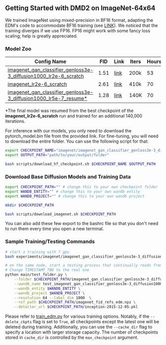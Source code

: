 ## Getting Started with DMD2 on ImageNet-64x64

We trained ImageNet using mixed-precision in BF16 format, adapting the EDM's code to accommodate BF16 training (see [LINK](../../third_party/edm/training/networks.py)). We noticed that the training diverges if we use FP16. FP16 might work with some fancy loss scaling; help is greatly appreciated.

### Model Zoo

| Config Name                                                                                                                               | FID  | Link                                                                                                                                                                    | Iters | Hours |
| ----------------------------------------------------------------------------------------------------------------------------------------- | ---- | ----------------------------------------------------------------------------------------------------------------------------------------------------------------------- | ----- | ----- |
| [imagenet_gan_classifier_genloss3e-3_diffusion1000_lr2e-6_scratch](./imagenet_gan_classifier_genloss3e-3_diffusion1000_lr2e-6_scratch.sh) | 1.51 | [link](https://huggingface.co/tianweiy/DMD2/tree/main/model/imagenet/imagenet_gan_classifier_genloss3e-3_diffusion1000_lr2e-6_scratch_fid1.51_checkpoint_model_193500/) | 200k  | 53    |
| [imagenet_lr2e-6_scratch](./imagenet_lr2e-6_scratch.sh)                                                                                   | 2.61 | [link](https://huggingface.co/tianweiy/DMD2/tree/main/model/imagenet/imagenet_lr2e-6_scratch_fid2.61_checkpoint_model_405500/)                                          | 410k  | 70    |
| [imagenet_gan_classifier_genloss3e-3_diffusion1000_lr5e-7_resume\*](./imagenet_gan_classifier_genloss3e-3_diffusion1000_lr5e-7_resume.sh) | 1.28 | [link](https://huggingface.co/tianweiy/DMD2/tree/main/model/imagenet/imagenet_gan_classifier_genloss3e-3_diffusion1000_lr5e-7_resume_fid1.28_checkpoint_model_548000/)  | 140K  | 70    |

\*The final model was resumed from the best checkpoint of the **imagenet_lr2e-6_scratch** run and trained for an additional 140,000 iterations.

For inference with our models, you only need to download the pytorch_model.bin file from the provided link. For fine-tuning, you will need to download the entire folder.
You can use the following script for that:

```bash
export CHECKPOINT_NAME="imagenet/imagenet_gan_classifier_genloss3e-3_diffusion1000_lr2e-6_scratch_fid1.51_checkpoint_model_193500"  # note that the imagenet/ is necessary
export OUTPUT_PATH="path/to/your/output/folder"

bash scripts/download_hf_checkpoint.sh $CHECKPOINT_NAME $OUTPUT_PATH
```

### Download Base Diffusion Models and Training Data

```.bash
export CHECKPOINT_PATH="" # change this to your own checkpoint folder
export WANDB_ENTITY="" # change this to your own wandb entity
export WANDB_PROJECT="" # change this to your own wandb project

mkdir $CHECKPOINT_PATH

bash scripts/download_imagenet.sh $CHECKPOINT_PATH
```

You can also add these few export to the bashrc file so that you don't need to run them every time you open a new terminal.

### Sample Training/Testing Commands

```.bash
# start a training with 7 gpu
bash experiments/imagenet/imagenet_gan_classifier_genloss3e-3_diffusion1000_lr2e-6_scratch.sh  $CHECKPOINT_PATH $WANDB_ENTITY $WANDB_PROJECT

# on the same node, start a testing process that continually reads from the checkpoint folder and evaluate the FID
# Change TIMESTAMP_TBD to the real one
python main/test_folder.py \
    --folder $CHECKPOINT_PATH/imagenet_gan_classifier_genloss3e-3_diffusion1000_lr2e-6_scratch/TIMESTAMP_TBD \
    --wandb_name test_imagenet_gan_classifier_genloss3e-3_diffusion1000_lr2e-6_scratch \
    --wandb_entity $WANDB_ENTITY \
    --wandb_project $WANDB_PROJECT \
    --resolution 64 --label_dim 1000  \
    --ref_path $CHECKPOINT_PATH/imagenet_fid_refs_edm.npz \
    --detector_url $CHECKPOINT_PATH/inception-2015-12-05.pkl
```

Please refer to [train_edm.py](../../main/edm/train_edm.py) for various training options. Notably, if the `--delete_ckpts` flag is set to `True`, all checkpoints except the latest one will be deleted during training. Additionally, you can use the `--cache_dir` flag to specify a location with larger storage capacity. The number of checkpoints stored in `cache_dir` is controlled by the `max_checkpoint` argument.
